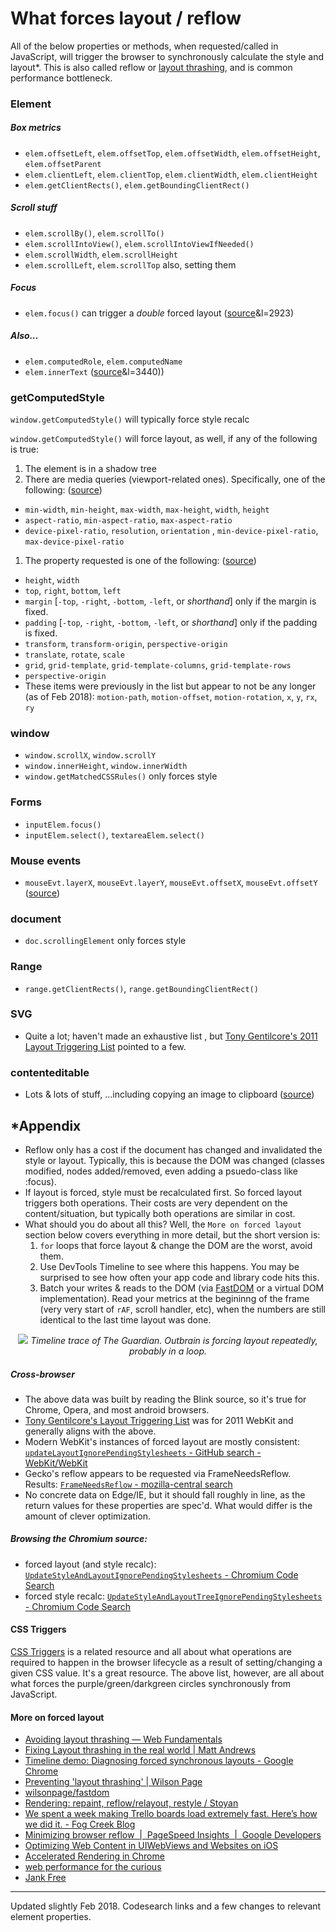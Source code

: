 # What forces layout / reflow

All of the below properties or methods, when requested/called in JavaScript, will trigger the browser to synchronously calculate the style and layout*. This is also called reflow or [layout thrashing](http://www.kellegous.com/j/2013/01/26/layout-performance/), and is common performance bottleneck. 

### Element

##### Box metrics
* `elem.offsetLeft`, `elem.offsetTop`, `elem.offsetWidth`, `elem.offsetHeight`, `elem.offsetParent`
* `elem.clientLeft`, `elem.clientTop`, `elem.clientWidth`, `elem.clientHeight`
* `elem.getClientRects()`, `elem.getBoundingClientRect()`

##### Scroll stuff
* `elem.scrollBy()`, `elem.scrollTo()`
* `elem.scrollIntoView()`, `elem.scrollIntoViewIfNeeded()`  
* `elem.scrollWidth`, `elem.scrollHeight`
* `elem.scrollLeft`, `elem.scrollTop` also, setting them


##### Focus
* `elem.focus()`  can trigger a *double* forced layout ([source](https://cs.chromium.org/chromium/src/third_party/WebKit/Source/core/dom/Element.cpp?q=updateLayoutIgnorePendingStylesheets+-f:out+-f:test&sq=package:chromium&dr=C)&l=2923)

##### Also…
* `elem.computedRole`, `elem.computedName`  
* `elem.innerText` ([source](https://cs.chromium.org/chromium/src/third_party/WebKit/Source/core/dom/Element.cpp?q=updateLayoutIgnorePendingStylesheets+-f:out+-f:test&sq=package:chromium&dr=C)&l=3440))

### getComputedStyle 

`window.getComputedStyle()` will typically force style recalc 

`window.getComputedStyle()` will force layout, as well, if any of the following is true: 

1. The element is in a shadow tree
1. There are media queries (viewport-related ones). Specifically, one of the following: ([source](https://cs.chromium.org/chromium/src/third_party/WebKit/Source/core/css/MediaQueryExp.cpp?type=cs&q=f:MediaQueryExp.cpp+MediaQueryExp::IsViewportDependent&l=192))
  * `min-width`, `min-height`, `max-width`, `max-height`, `width`, `height`
  * `aspect-ratio`, `min-aspect-ratio`, `max-aspect-ratio`
  * `device-pixel-ratio`, `resolution`, `orientation` , `min-device-pixel-ratio`, `max-device-pixel-ratio`
1. The property requested is one of the following:  ([source](https://cs.chromium.org/chromium/src/third_party/WebKit/Source/core/css/CSSComputedStyleDeclaration.cpp?dr=C&q=f:CSSComputedStyleDeclaration.cpp+isLayoutDependent&sq=package:chromium))
  * `height`, `width`
  * `top`, `right`, `bottom`, `left`
  * `margin` [`-top`, `-right`, `-bottom`, `-left`, or *shorthand*] only if the margin is fixed.
  * `padding` [`-top`, `-right`, `-bottom`, `-left`, or *shorthand*] only if the padding is fixed.
  * `transform`, `transform-origin`, `perspective-origin`
  * `translate`, `rotate`, `scale`
  * `grid`, `grid-template`, `grid-template-columns`, `grid-template-rows`
  * `perspective-origin`
  * These items were previously in the list but appear to not be any longer (as of Feb 2018): `motion-path`, `motion-offset`, `motion-rotation`, `x`, `y`, `rx`, `ry`

### window

* `window.scrollX`, `window.scrollY`
* `window.innerHeight`, `window.innerWidth`
* `window.getMatchedCSSRules()` only forces style


### Forms

* `inputElem.focus()`
* `inputElem.select()`, `textareaElem.select()`

### Mouse events

* `mouseEvt.layerX`, `mouseEvt.layerY`, `mouseEvt.offsetX`, `mouseEvt.offsetY` ([source](https://cs.chromium.org/chromium/src/third_party/WebKit/Source/core/events/MouseEvent.cpp?type=cs&q=f:Mouse+f:cpp+::computeRelativePosition&sq=package:chromium&l=517))

### document

* `doc.scrollingElement` only forces style

### Range

* `range.getClientRects()`, `range.getBoundingClientRect()`

### SVG

* Quite a lot; haven't made an exhaustive list , but [Tony Gentilcore's 2011 Layout Triggering List](http://gent.ilcore.com/2011/03/how-not-to-trigger-layout-in-webkit.html) pointed to a few.


### contenteditable
  
* Lots & lots of stuff, …including copying an image to clipboard ([source](https://cs.chromium.org/search/?q=UpdateStyleAndLayoutIgnorePendingStylesheets+file:%5Esrc/third_party/WebKit/Source/core/editing/+package:%5Echromium$&type=cs))
  

## *Appendix

* Reflow only has a cost if the document has changed and invalidated the style or layout. Typically, this is because the DOM was changed (classes modified, nodes added/removed, even adding a psuedo-class like :focus).
* If layout is forced, style must be recalculated first. So forced layout triggers both operations. Their costs are very dependent on the content/situation, but typically both operations are similar in cost.
* What should you do about all this? Well, the `More on forced layout` section below covers everything in more detail, but the short version is: 
  1. `for` loops that force layout & change the DOM are the worst, avoid them. 
  1. Use DevTools Timeline to see where this happens. You may be surprised to see how often your app code and library code hits this.
  1. Batch your writes & reads to the DOM (via [FastDOM](https://github.com/wilsonpage/fastdom) or a virtual DOM implementation). Read your metrics at the begininng of the frame (very very start of `rAF`, scroll handler, etc), when the numbers are still identical to the last time layout was done. 

<center>
<img src="https://cloud.githubusercontent.com/assets/39191/10144107/9fae0b48-65d0-11e5-8e87-c9a8e999b064.png">
 <i>Timeline trace of The Guardian. Outbrain is forcing layout repeatedly, probably in a loop.</i>
</center>

##### Cross-browser 
* The above data was built by reading the Blink source, so it's true for Chrome, Opera, and most android browsers.
* [Tony Gentilcore's Layout Triggering List](http://gent.ilcore.com/2011/03/how-not-to-trigger-layout-in-webkit.html) was for 2011 WebKit and generally aligns with the above. 
* Modern WebKit's instances of forced layout are mostly consistent: [`updateLayoutIgnorePendingStylesheets` - GitHub search - WebKit/WebKit ](https://github.com/WebKit/webkit/search?q=updateLayoutIgnorePendingStylesheets&utf8=%E2%9C%93)
* Gecko's reflow appears to be requested via FrameNeedsReflow. Results: [`FrameNeedsReflow` - mozilla-central search](http://lxr.mozilla.org/mozilla-central/search?string=FrameNeedsReflow&find=&findi=%5C.c&filter=%5E%5B%5E%5C0%5D*%24&hitlimit=&tree=mozilla-central)
* No concrete data on Edge/IE, but it should fall roughly in line, as the return values for these properties are spec'd. What would differ is the amount of clever optimization.

##### Browsing the Chromium source:
* forced layout (and style recalc): [`UpdateStyleAndLayoutIgnorePendingStylesheets` - Chromium Code Search](https://cs.chromium.org/search/?q=UpdateStyleAndLayoutIgnorePendingStylesheets+-f:out+-f:test&type=cs)
* forced style recalc: [`UpdateStyleAndLayoutTreeIgnorePendingStylesheets` - Chromium Code Search](https://cs.chromium.org/search/?q=UpdateStyleAndLayoutTreeIgnorePendingStylesheets++-f:out+-f:test&type=cs)

#### CSS Triggers

[CSS Triggers](http://csstriggers.com/) is a related resource and all about what operations are required to happen in the browser lifecycle as a result of setting/changing a given CSS value. It's a great resource.  The above list, however, are all about what forces the purple/green/darkgreen circles synchronously from JavaScript. 

#### More on forced layout

* [Avoiding layout thrashing — Web Fundamentals](https://developers.google.com/web/fundamentals/performance/rendering/avoid-large-complex-layouts-and-layout-thrashing?hl=en)
* [Fixing Layout thrashing in the real world | Matt Andrews](https://mattandre.ws/2014/05/really-fixing-layout-thrashing/)
* [Timeline demo: Diagnosing forced synchronous layouts - Google Chrome](https://developer.chrome.com/devtools/docs/demos/too-much-layout)
* [Preventing &apos;layout thrashing&apos; | Wilson Page](http://wilsonpage.co.uk/preventing-layout-thrashing/)
* [wilsonpage/fastdom](https://github.com/wilsonpage/fastdom)
* [Rendering: repaint, reflow/relayout, restyle / Stoyan](http://www.phpied.com/rendering-repaint-reflowrelayout-restyle/)
* [We spent a week making Trello boards load extremely fast. Here’s how we did it. - Fog Creek Blog](http://blog.fogcreek.com/we-spent-a-week-making-trello-boards-load-extremely-fast-heres-how-we-did-it/)
* [Minimizing browser reflow  |  PageSpeed Insights  |  Google Developers](https://developers.google.com/speed/articles/reflow?hl=en)
* [Optimizing Web Content in UIWebViews and Websites on iOS](https://developer.apple.com/videos/wwdc/2012/?id=601)
* [Accelerated Rendering in Chrome](http://www.html5rocks.com/en/tutorials/speed/layers/)
* [web performance for the curious](https://www.igvita.com/slides/2012/web-performance-for-the-curious/)
* [Jank Free](http://jankfree.org/)

-------------

Updated slightly Feb 2018. Codesearch links and a few changes to relevant element properties.